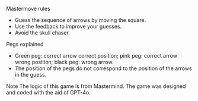 Mastermove rules
- Guess the sequence of arrows by moving the square.
- Use the feedback to improve your guesses.
- Avoid the skull chaser.

Pegs explained
- Green peg: correct arrow correct position; pink peg: correct arrow wrong position; black peg: wrong arrow.
- The position of the pegs do not correspond to the position of the arrows in the guess.

Note
The logic of this game is from Mastermind. The game was designed and coded with the aid of GPT-4o.
